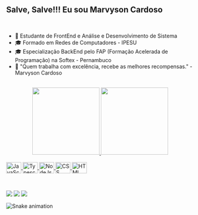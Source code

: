## Salve, Salve!!! Eu sou Marvyson Cardoso
<br>

- 🌱 Estudante de FrontEnd e Análise e Desenvolvimento de Sistema
- 🎓 Formado em Redes de Computadores - IPESU
- 🎓 Especialização BackEnd pelo FAP (Formação Acelerada de Programação) na Softex - Pernambuco
- 🚀 "Quem trabalha com excelência, recebe as melhores recompensas." - Marvyson Cardoso

<br>

<div align="center">
  <a href="https://github.com/Marvysonprog">
  <img height="180em" src="https://github-readme-stats.vercel.app/api?username=marvysonprog&show_icons=true&theme=dark&include_all_commits=true&count_private=true"/>
  <img height="180em" src="https://github-readme-stats.vercel.app/api/top-langs/?username=marvysonprog&layout=compact&langs_count=7&theme=dark"/>
</div>
<br>

<div align="left>
  
  <img align="center" height="30" width="40" alt="Typescript" src="https://cdn.jsdelivr.net/gh/devicons/devicon/icons/typescript/typescript-original.svg">
  <img align="center" height="30" width="40" alt="JavaScript" src="https://cdn.jsdelivr.net/gh/devicons/devicon/icons/javascript/javascript-original.svg">
  <img align="center" height="30" width="40" alt="Typescript" src="https://cdn.jsdelivr.net/gh/devicons/devicon/icons/typescript/typescript-original.svg">
  <img align="center" height="30" width="40" alt="NodeJs" src="https://cdn.jsdelivr.net/gh/devicons/devicon/icons/nodejs/nodejs-plain.svg">
  <img align="center" height="30" width="40" alt="CSS" src="https://cdn.jsdelivr.net/gh/devicons/devicon/icons/css3/css3-original.svg">
  <img align="center" height="30" width="40" alt="HTML" src="https://cdn.jsdelivr.net/gh/devicons/devicon/icons/html5/html5-original.svg">  
</div>

<br>

##

<div> 
<a href="https://www.linkedin.com/in/marvyson-oliveira-cardoso-051865243/" target="_blank"><img src="https://img.shields.io/badge/LinkedIn-0077B5?style=for-the-badge&logo=linkedin&logoColor=white" target="_blank"></a>
<a href="https://www.instagram.com/marvyson_natural/" target="_blank"><img src="https://img.shields.io/badge/Instagram-E4405F?style=for-the-badge&logo=instagram&logoColor=white" target="_blank"></a>
<a href="mailto:marvysonprog@gmail.com" target="_blank"><img src="https://img.shields.io/badge/-Gmail-%23333?style=for-the-badge&logo=gmail&logoColor=white" target="_blank"></a>


</div>


  
![Snake animation](https://github.com/Marvysonprog/Marvysonprog/blob/output/github-contribution-grid-snake.svg)


